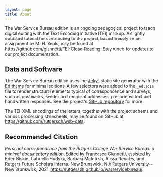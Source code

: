 ```yaml
---
layout: page
title: About
---
```


The War Service Bureau edition is an ongoing pedagogical project to teach digital editing with the Text Encoding Initiative (TEI) markup. A slightly outdated tutorial for contributing to the project, based loosely on an assignment by M. H. Beals, may be found at <https://github.com/giannetti/TEI-Close-Reading>. Stay tuned for updates to our project documentation.    

## Data and Software

The War Service Bureau edition uses the [Jekyll](https://jekyllrb.com/) static site generator with the [Ed theme](https://minicomp.github.io/ed/) for minimal editions. A few selectors were added to the `_ed.scss` file to render structural elements typical of correspondence and surveys, such as postmarks, sender and recipient addresses, pre-printed text and handwritten responses. See the project's [GitHub repository](https://github.com/rutgersdh/warservicebureau) for more.

The TEI-XML encodings of the letters, together with the project schema and various processing stylesheets, may be found on GitHub at <https://github.com/rutgersdh/wsb-data>.

## Recommended Citation

_Personal correspondence from the Rutgers College War Service Bureau: a minimal documentary edition_. Edited by Francesca Giannetti, assisted by Eden Biskin, Gabriella Hudyka, Barbara McIntosh, Alissa Renales, and Rutgers Future Scholars interns. New Brunswick, NJ: Rutgers University--New Brunswick, 2021. <https://rutgersdh.github.io/warservicebureau/>.
